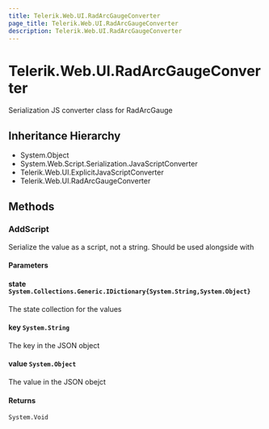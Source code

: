```yaml
---
title: Telerik.Web.UI.RadArcGaugeConverter
page_title: Telerik.Web.UI.RadArcGaugeConverter
description: Telerik.Web.UI.RadArcGaugeConverter
---
```


# Telerik.Web.UI.RadArcGaugeConverter

Serialization JS converter class for RadArcGauge

## Inheritance Hierarchy

* System.Object
* System.Web.Script.Serialization.JavaScriptConverter
* Telerik.Web.UI.ExplicitJavaScriptConverter
* Telerik.Web.UI.RadArcGaugeConverter

## Methods

###  AddScript

Serialize the value as a script, not a string. Should be used alongside with

#### Parameters

#### state `System.Collections.Generic.IDictionary{System.String,System.Object}`

The state collection for the values

#### key `System.String`

The key in the JSON object

#### value `System.Object`

The value in the JSON obejct

#### Returns

`System.Void` 

